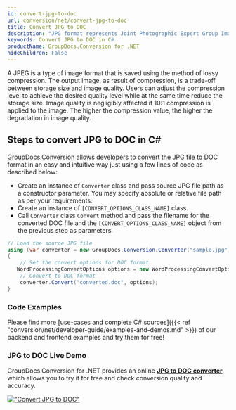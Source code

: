 ```yaml
---
id: convert-jpg-to-doc
url: conversion/net/convert-jpg-to-doc
title: Convert JPG to DOC
description: "JPG format represents Joint Photographic Expert Group Image File with .jpg extension. Learn how to convert JPG to DOC file programmatically in C# language using GroupDocs.Conversion for .NET library."
keywords: Convert JPG to DOC in C#
productName: GroupDocs.Conversion for .NET
hideChildren: False
---
```


A JPEG is a type of image format that is saved using the method of lossy compression. The output image, as result of compression, is a trade-off between storage size and image quality. Users can adjust the compression level to achieve the desired quality level while at the same time reduce the storage size. Image quality is negligibly affected if 10:1 compression is applied to the image.  The higher the compression value, the higher the degradation in image quality.

## Steps to convert JPG to DOC in C#

[GroupDocs.Conversion](https://products.groupdocs.com/conversion/net) allows developers to convert the JPG file to DOC format in an easy and intuitive way just using a few lines of code as described below:

* Create an instance of `Converter` class and pass source JPG file path as a constructor parameter. You may specify absolute or relative file path as per your requirements. 
* Create an instance of `[CONVERT_OPTIONS_CLASS_NAME]` class.
* Call `Converter` class `Convert` method and pass the filename for the converted DOC file and the `[CONVERT_OPTIONS_CLASS_NAME]` object from the previous step as parameters.

```csharp
// Load the source JPG file
using (var converter = new GroupDocs.Conversion.Converter("sample.jpg"))
{
    // Set the convert options for DOC format
   WordProcessingConvertOptions options = new WordProcessingConvertOptions { Format = GroupDocs.Conversion.FileTypes.WordProcessingFileType.Doc };
    // Convert to DOC format
    converter.Convert("converted.doc", options);
}
```

### Code Examples

Please find more [use-cases and complete C# sources]({{< ref "conversion/net/developer-guide/examples-and-demos.md" >}}) of our backend and frontend examples and try them for free!

### JPG to DOC Live Demo

GroupDocs.Conversion for .NET provides an online [**JPG to DOC converter**](https://products.groupdocs.app/conversion/jpg-to-doc), which allows you to try it for free and check conversion quality and accuracy.

[!["Convert JPG to DOC"](conversion/net/images/convert-to-doc/convert-jpg-to-doc.png)](https://products.groupdocs.app/conversion/jpg-to-doc)